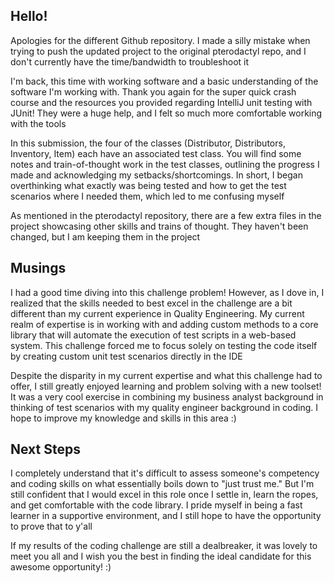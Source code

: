 ## Hello!

Apologies for the different Github repository. I made a silly mistake when trying to push the updated project to the original pterodactyl repo, and I don't currently have the time/bandwidth to troubleshoot it

I'm back, this time with working software and a basic understanding of the software I'm working with. Thank you again for the super quick crash course and the resources you provided regarding IntelliJ unit testing with JUnit! They were a huge help, and I felt so much more comfortable working with the tools

In this submission, the four of the classes (Distributor, Distributors, Inventory, Item) each have an associated test class. You will find some notes and train-of-thought work in the test classes, outlining the progress I made and acknowledging my setbacks/shortcomings. In short, I began overthinking what exactly was being tested and how to get the test scenarios where I needed them, which led to me confusing myself

As mentioned in the pterodactyl repository, there are a few extra files in the project showcasing other skills and trains of thought. They haven't been changed, but I am keeping them in the project


## Musings
I had a good time diving into this challenge problem! However, as I dove in, I realized that the skills needed to best excel in the challenge are a bit different than my current experience in Quality Engineering. My current realm of expertise is in working with and adding custom methods to a core library that will automate the execution of test scripts in a web-based system. This challenge forced me to focus solely on testing the code itself by creating custom unit test scenarios directly in the IDE

Despite the disparity in my current expertise and what this challenge had to offer, I still greatly enjoyed learning and problem solving with a new toolset! It was a very cool exercise in combining my business analyst background in thinking of test scenarios with my quality engineer background in coding. I hope to improve my knowledge and skills in this area :)

## Next Steps

I completely understand that it's difficult to assess someone's competency and coding skills on what essentially boils down to "just trust me." But I'm still confident that I would excel in this role once I settle in, learn the ropes, and get comfortable with the code library. I pride myself in being a fast learner in a supportive environment, and I still hope to have the opportunity to prove that to y'all

If my results of the coding challenge are still a dealbreaker, it was lovely to meet you all and I wish you the best in finding the ideal candidate for this awesome opportunity! :)
